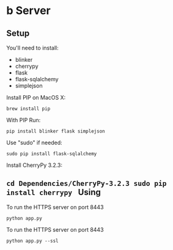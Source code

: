 b Server
==========

Setup
-----

You'll need to install:

* blinker 
* cherrypy
* flask
* flask-sqlalchemy
* simplejson

Install PIP on MacOS X:

`
	brew install pip
`

With PIP Run:

`
    pip install blinker flask simplejson
`

Use "sudo" if needed:

`
    sudo pip install flask-sqlalchemy
`

Install CherryPy 3.2.3:

`
    cd Dependencies/CherryPy-3.2.3
    sudo pip install cherrypy 
`
Using
-----

To run the HTTPS server on port 8443

`
    python app.py 
`

To run the HTTPS server on port 8443

`
    python app.py --ssl 
`

